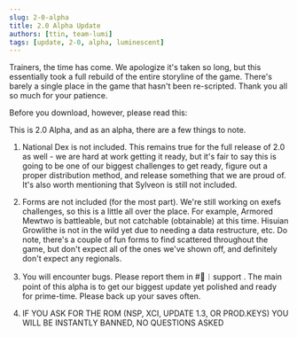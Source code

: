 ```yaml
---
slug: 2-0-alpha
title: 2.0 Alpha Update
authors: [ttin, team-lumi]
tags: [update, 2-0, alpha, luminescent]
---
```


Trainers, the time has come.
We apologize it's taken so long, but this essentially took a full rebuild of the entire storyline of the game. There's barely a single place in the game that hasn't been re-scripted. Thank you all so much for your patience.

<!--truncate-->

Before you download, however, please read this:

This is 2.0 Alpha, and as an alpha, there are a few things to note.

1. National Dex is not included. This remains true for the full release of 2.0 as well - we are hard at work getting it ready, but it's fair to say this is going to be one of our biggest challenges to get ready, figure out a proper distribution method, and release something that we are proud of. It's also worth mentioning that Sylveon is still not included.

2. Forms are not included (for the most part). We're still working on exefs challenges, so this is a little all over the place. For example, Armored Mewtwo is battleable, but not catchable (obtainable) at this time. Hisuian Growlithe is not in the wild yet due to needing a data restructure, etc. Do note, there's a couple of fun forms to find scattered throughout the game, but don't expect all of the ones we've shown off, and definitely don't expect any regionals.

3. You will encounter bugs. Please report them in #🐛︱support . The main point of this alpha is to get our biggest update yet polished and ready for prime-time. Please back up your saves often.

4. IF YOU ASK FOR THE ROM (NSP, XCI, UPDATE 1.3, OR PROD.KEYS) YOU WILL BE INSTANTLY BANNED, NO QUESTIONS ASKED
